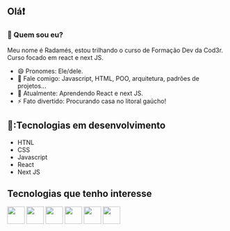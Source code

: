 ## Olá:heavy_exclamation_mark:

### 🤔 Quem sou eu?
Meu nome é Radamés, estou trilhando o curso de Formação Dev da Cod3r.
Curso focado em react e next JS.

- 😄 Pronomes: Ele/dele.
- 💬 Fale comigo: Javascript, HTML, POO, arquitetura, padrões de projetos...
- 🌱 Atualmente: Aprendendo React e next JS.
- ⚡  Fato divertido: Procurando casa no litoral gaúcho!

## 🌟:Tecnologias em desenvolvimento
- HTNL
- CSS
- Javascript
- React
- Next JS
 
## Tecnologias que tenho interesse 
<img src="https://cdn.jsdelivr.net/gh/devicons/devicon/icons/javascript/javascript-original.svg" width="40"/> <img src="https://cdn.jsdelivr.net/gh/devicons/devicon/icons/html5/html5-plain-wordmark.svg" width="40"/>  <img src="https://cdn.jsdelivr.net/gh/devicons/devicon/icons/css3/css3-plain-wordmark.svg" width="40"/> <img src="https://cdn.jsdelivr.net/gh/devicons/devicon/icons/jest/jest-plain.svg" width="40"/> <img src="https://cdn.jsdelivr.net/gh/devicons/devicon/icons/linux/linux-original.svg" width="40"/>  <img src="https://cdn.jsdelivr.net/gh/devicons/devicon/icons/angularjs/angularjs-original.svg" width="40"/>
          
                   
                 
          
          
          
          


<!--
**radexRS/radexRS** is a ✨ _special_ ✨ repository because its `README.md` (this file) appears on your GitHub profile.

Here are some ideas to get you started:

- 🔭 I’m currently working on ...
- 🌱 I’m currently learning ...
- 👯 I’m looking to collaborate on ...
- 🤔 I’m looking for help with ...
- 💬 Ask me about ...
- 📫 How to reach me: ...
- 😄 Pronouns: ...
- ⚡ Fun fact: ...
-->
